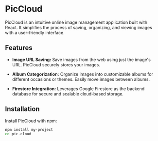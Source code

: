 # PicCloud

PicCloud is an intuitive online image management application built with React. It simplifies the process of saving, organizing, and viewing images with a user-friendly interface.

## Features

- **Image URL Saving:** Save images from the web using just the image's URL. PicCloud securely stores your images.

- **Album Categorization:** Organize images into customizable albums for different occasions or themes. Easily move images between albums.

- **Firestore Integration:** Leverages Google Firestore as the backend database for secure and scalable cloud-based storage.

## Installation

Install PicCloud with npm:

```bash
npm install my-project
cd pic-cloud
